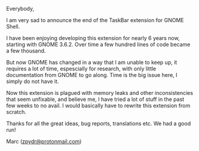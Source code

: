 Everybody,

I am very sad to announce the end of the TaskBar extension for GNOME Shell. 

I have been enjoying developing this extension for nearly 6 years now, starting with GNOME 3.6.2. Over time a few hundred lines of code became a few thousand.

But now GNOME has changed in a way that I am unable to keep up, it requires a lot of time, espescially for research, with only little documentation from GNOME to go along. Time is the big issue here, I simply do not have it.

Now this extension is plagued with memory leaks and other inconsistencies that seem unfixable, and believe me, I have tried a lot of stuff in the past few weeks to no avail. I would basically have to rewrite this extension from scratch.

Thanks for all the great ideas, bug reports, translations etc. We had a good run!


Marc (zpydr@protonmail.com)
